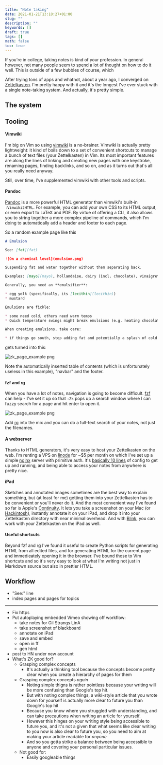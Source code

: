 ```yaml
---
title: "Note taking"
date: 2021-01-21T13:10:27+01:00
slug: ""
description: ""
keywords: []
draft: true
tags: []
math: false
toc: true
---
```


If you're in college, taking notes is kind of your profession. In general however, not many people seem to spend a lot of thought on how to do it well. This is outside of a few bubbles of course, which 

After trying tons of apps and whatnot, about a year ago, I converged on [Zettelkasten](https://zettelkasten.de/). I'm pretty happy with it and it's the longest I've ever stuck with a single note-taking system. And actually, it's pretty simple.


## The system

## Tooling

#### Vimwiki

I'm big on Vim so using [vimwiki](https://github.com/vimwiki/vimwiki) is a no-brainer. Vimwiki is actually pretty lightweight: it kind of boils down to a set of convenient shortcuts to manage a bunch of text files (your Zettelkasten) in Vim. Its most important features are along the lines of linking and creating new pages with one keystroke, renaming pages, finding backlinks, and so on, and as it turns out that's all you really need anyway. 

Still, over time, I've supplemented vimwiki with other tools and scripts.

#### Pandoc

[Pandoc](https://pandoc.org/) is a more powerful HTML generator than vimwiki's built-in `:Vimwiki2HTML`. For example, you can add your own CSS to its HTML output, or even export to LaTeX and PDF. By virtue of offering a CLI, it also allows you to string together a more complex pipeline of commands, which I'm doing to automatically add a header and footer to each page.

So a random example page like this

```md
# Emulsion

See: [fat](fat)

![On a chemical level](emulsion.png)

Suspending fat and water together without them separating back.

Examples: [mayo](mayo), hollandaise, dairy (incl. chocolate), vinaigrette (which is usually only temporary)

Generally, you need an **emulsifier**: 

* egg yolk (specifically, its [lecithin](lecithin))
* mustard

Emulsions are fickle:

* some need cold, others need warm temps
* Quick temperature swings might break emulsions (e.g. heating chocolate too fast)

When creating emulsions, take care:

* if things go south, stop adding fat and potentially a splash of cold water
```

gets turned into this:

![zk_page_example png](../zk_page_example.png)

Note the automatically inserted table of contents (which is unfortunately useless in this example), "navbar" and the footer.

#### fzf and rg

When you have a lot of notes, navigation is going to become difficult. [fzf](https://github.com/junegunn/fzf.vim) can help - I've set it up so that `:Zk` pops up a search window where I can fuzzy search for a page and hit enter to open it. 

![zk_page_example png](../rg_example.png)

Add [rg](https://github.com/BurntSushi/ripgrep) into the mix and you can do a full-text search of your notes, not just the filenames.

#### A webserver

Thanks to HTML generators, it's very easy to host your Zettelkasten on the web. I'm renting a VPS on [linode](https://www.linode.com/) for ~$5 per month on which I've set up a simple [nginx](https://www.nginx.com/) server with primitive auth. It's [basically 10 lines](https://www.digitalocean.com/community/tutorials/how-to-set-up-password-authentication-with-nginx-on-ubuntu-14-04) of config to get up and running, and being able to access your notes from anywhere is pretty nice.

#### iPad

Sketches and annotated images sometimes are the best way to explain something, but (at least for me) getting them into your Zettelkasten has to be convenient or you'll never do it. And the most convenient way I've found so far is Apple's [Continuity](https://www.apple.com/macos/continuity/). It lets you take a screenshot on your Mac (or [Hackintosh](../setups/)), instantly annotate it on your iPad, and drop it into your Zettelkasten directory with near minimal overhead. And with [Blink](https://blink.sh/), you can work with your Zettelkasten on the iPad as well.

#### Useful shortcuts

Beyond fzf and rg I've found it useful to create Python scripts for generating HTML from all edited files, and for generating HTML for the current page and immedieately opening it in the browser. I've bound those to Vim shortcuts and so it's very easy to look at what I'm writing not just in Markdown source but also in prettier HTML.


## Workflow

* "See:" line
* index pages and pages for topics

---
 
* Fix https
* Put autoplaying embedded Vimeo showing off workflow:
  * take notes for Gil Strangs LinA
  * take screenshot of blackboard
  * annotate on iPad
  * save and embed
  * open in ff
  * gen html
* post to HN under new account
* What's ZK good for?
  * Grasping complex concepts
    * It's actually a thinking tool because the concepts become pretty clear when you create a hierarchy of pages for them
  * Grasping complex concepts *again*
    * Noting simple thigns is rather pointless because your writing will be more confusing than Google's top hit.
    * But with noting complex things, a wiki-style article that you wrote down for yourself is actually more clear to future you than Google's top hit
    * Because you know where you struggled with understanding, and can take precautions when writing an article for yourself.
    * However this hinges on your writing style being accessible to future you, and it's not a given that what seems like clear writing to you now is also clear to future you, so you need to aim at making your article readable for *anyone*
    * And so you gotta strike a balance between being accessible to anyone and covering your personal particular issues.
  * Not good for:
    * Easily googleable things
 
